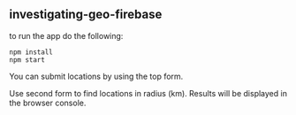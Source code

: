 ## investigating-geo-firebase

to run the app do the following: 
```
npm install
npm start
```

You can submit locations by using the top form.

Use second form to find locations in radius (km). Results will be displayed in the browser console.


